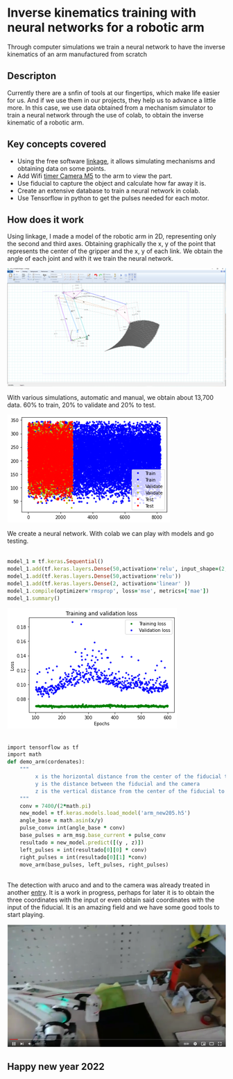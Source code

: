 # Inverse kinematics training with neural networks for a robotic arm
Through computer simulations we train a neural network to have the inverse kinematics of an arm manufactured from scratch

## Descripton ##
Currently there are a snfin of tools at our fingertips, which make life easier for us. And if we use them in our projects, they help us to advance a little more.
In this case, we use data obtained from a mechanism simulator to train a neural network through the use of colab, to obtain the inverse kinematic of a robotic arm.


## Key concepts covered ##

- Using the free software [linkage](https://blog.rectorsquid.com/linkage-mechanism-designer-and-simulator/), it allows simulating mechanisms and obtaining data on some points.
- Add Wifi [timer Camera M5](https://shop.m5stack.com/products/esp32-psram-timer-camera-fisheye-ov3660) to the arm to view the part.
- Use fiducial to capture the object and calculate how far away it is.
- Create an extensive database to train a neural network in colab.
- Use Tensorflow in python to get the pulses needed for each motor.

## How does it work ##

Using linkage, I made a model of the robotic arm in 2D, representing only the second and third axes. Obtaining graphically the x, y of the point that represents the center of the gripper and the x, y of each link. We obtain the angle of each joint and with it we train the neural network.

![image info](./pictures/arm_simulation.png)


With various simulations, automatic and manual, we obtain about 13,700 data. 60% to train, 20% to validate and 20% to test.



![image info](./pictures/data_train.png)


We create a neural network. With colab we can play with models and go testing.

```ruby

model_1 = tf.keras.Sequential()
model_1.add(tf.keras.layers.Dense(50,activation='relu', input_shape=(2,)))
model_1.add(tf.keras.layers.Dense(50,activation='relu'))
model_1.add(tf.keras.layers.Dense(2, activation='linear' ))
model_1.compile(optimizer='rmsprop', loss='mse', metrics=['mae'])
model_1.summary()

```

![image info](./pictures/trai_val.png)

```ruby

import tensorflow as tf
import math
def demo_arm(cordenates):
    """
         x is the horizontal distance from the center of the fiducial to the center of the image
         y is the distance between the fiducial and the camera
         z is the vertical distance from the center of the fiducial to the center of the image
    """
    conv = 7400/(2*math.pi)
    new_model = tf.keras.models.load_model('arm_new205.h5')
    angle_base = math.asin(x/y)
    pulse_conv= int(angle_base * conv)
    base_pulses = arm_msg.base_current + pulse_conv
    resultado = new_model.predict([(y , z)])
    left_pulses = int(resultado[0][0] * conv) 
    right_pulses = int(resultado[0][1] *conv)
    move_arm(base_pulses, left_pulses, right_pulses)
 
```
The detection with aruco and and to the camera was already treated in another [entry](https://github.com/aescuredo77/Wifi_camera_M5_Ros). It is a work in progress, perhaps for later it is to obtain the three coordinates with the input or even obtain said coordinates with the input of the fiducial. It is an amazing field and we have some good tools to start playing.

[![Watch the video](./pictures/arm_video.png)](https://youtu.be/yPhlfRrhBiU )


## Happy new year 2022 ##


